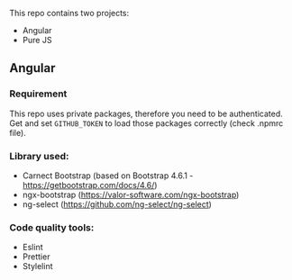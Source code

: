 This repo contains two projects:
* Angular
* Pure JS

## Angular

### Requirement
This repo uses private packages, therefore you need to be authenticated. Get and set `GITHUB_TOKEN` to load those packages correctly (check .npmrc file). 

### Library used:
* Carnect Bootstrap (based on Bootstrap 4.6.1 - https://getbootstrap.com/docs/4.6/)
* ngx-bootstrap (https://valor-software.com/ngx-bootstrap)
* ng-select (https://github.com/ng-select/ng-select)

### Code quality tools:
* Eslint
* Prettier
* Stylelint
